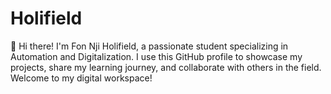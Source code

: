 # Holifield
👋 Hi there! I'm Fon Nji Holifield, a passionate student specializing in Automation and Digitalization. I use this GitHub profile to showcase my projects, share my learning journey, and collaborate with others in the field. Welcome to my digital workspace!
